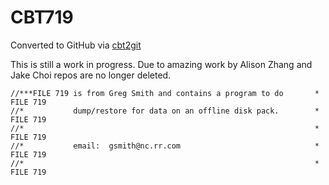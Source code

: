# CBT719
Converted to GitHub via [cbt2git](https://github.com/wizardofzos/cbt2git)

This is still a work in progress. 
Due to amazing work by Alison Zhang and Jake Choi repos are no longer deleted.

```
//***FILE 719 is from Greg Smith and contains a program to do       *   FILE 719
//*           dump/restore for data on an offline disk pack.        *   FILE 719
//*                                                                 *   FILE 719
//*           email:  gsmith@nc.rr.com                              *   FILE 719
//*                                                                 *   FILE 719
```
